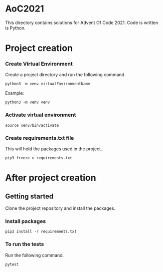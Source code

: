 # AoC2021

This directory contains solutions for Advent Of Code 2021. Code is written is Python.

# Project creation

### Create Virtual Environment

Create a project directory and run the following command.

```shell
python3 -m venv virtualEnvironmentName
```

Example:

```shell
python3 -m venv venv
```

### Activate virtual environment

```shell
source venv/bin/activate
```

### Create requirements.txt file

This will hold the packages used in the project.

```shell
pip3 freeze > requirements.txt
```

# After project creation

## Getting started

Clone the project repository and install the packages.

### Install packages

```shell
pip3 install -r requirements.txt
```

### To run the tests

Run the following command.

```shell
pytest
```
